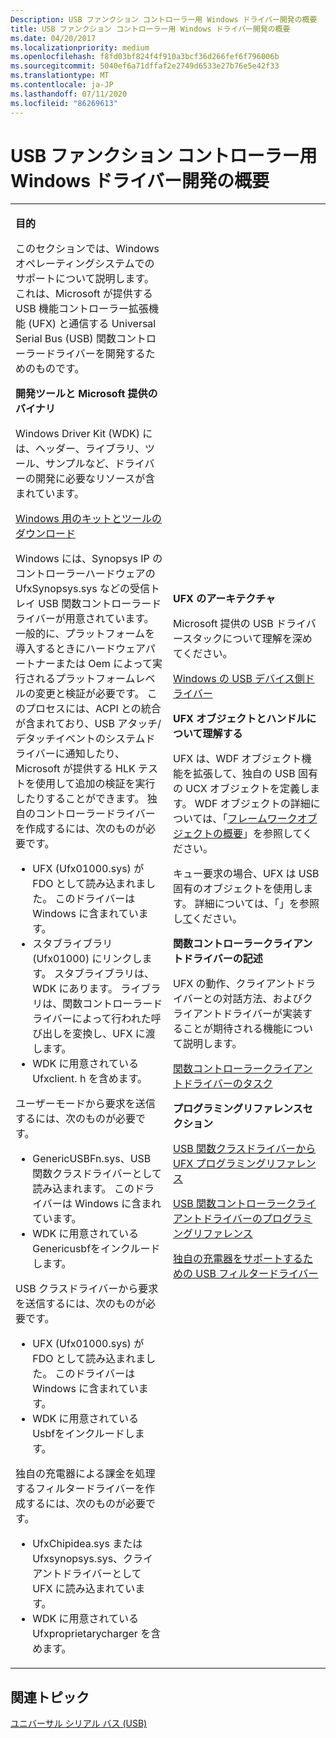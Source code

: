 ```yaml
---
Description: USB ファンクション コントローラー用 Windows ドライバー開発の概要
title: USB ファンクション コントローラー用 Windows ドライバー開発の概要
ms.date: 04/20/2017
ms.localizationpriority: medium
ms.openlocfilehash: f8fd03bf824f4f910a3bcf36d266fef6f796006b
ms.sourcegitcommit: 5040ef6a71dffaf2e2749d6533e27b76e5e42f33
ms.translationtype: MT
ms.contentlocale: ja-JP
ms.lasthandoff: 07/11/2020
ms.locfileid: "86269613"
---
```

# <a name="overview-of-developing-windows-drivers-for-usb-function-controllers"></a>USB ファンクション コントローラー用 Windows ドライバー開発の概要


<table>
<colgroup>
<col width="50%" />
<col width="50%" />
</colgroup>
<tbody>
<tr class="odd">
<td><p><strong>目的</strong></p>
<p>このセクションでは、Windows オペレーティングシステムでのサポートについて説明します。これは、Microsoft が提供する USB 機能コントローラー拡張機能 (UFX) と通信する Universal Serial Bus (USB) 関数コントローラードライバーを開発するためのものです。</p>
<p><strong>開発ツールと Microsoft 提供のバイナリ</strong></p>
<p>Windows Driver Kit (WDK) には、ヘッダー、ライブラリ、ツール、サンプルなど、ドライバーの開発に必要なリソースが含まれています。</p>
<p><a href="https://go.microsoft.com/fwlink/p/?linkid=617155" data-raw-source="[Download kits and tools for Windows](https://go.microsoft.com/fwlink/p/?linkid=617155)">Windows 用のキットとツールのダウンロード</a></p>
<p>Windows には、Synopsys IP のコントローラーハードウェアの UfxSynopsys.sys などの受信トレイ USB 関数コントローラードライバーが用意されています。 一般的に、プラットフォームを導入するときにハードウェアパートナーまたは Oem によって実行されるプラットフォームレベルの変更と検証が必要です。 このプロセスには、ACPI との統合が含まれており、USB アタッチ/デタッチイベントのシステムドライバーに通知したり、Microsoft が提供する HLK テストを使用して追加の検証を実行したりすることができます。 独自のコントローラードライバーを作成するには、次のものが必要です。</p>
<ul>
<li>UFX (Ufx01000.sys) が FDO として読み込まれました。 このドライバーは Windows に含まれています。</li>
<li>スタブライブラリ (Ufx01000) にリンクします。 スタブライブラリは、WDK にあります。 ライブラリは、関数コントローラードライバーによって行われた呼び出しを変換し、UFX に渡します。</li>
<li>WDK に用意されている Ufxclient. h を含めます。</li>
</ul>
<p>ユーザーモードから要求を送信するには、次のものが必要です。</p>
<ul>
<li>GenericUSBFn.sys、USB 関数クラスドライバーとして読み込まれます。 このドライバーは Windows に含まれています。</li>
<li>WDK に用意されている Genericusbfをインクルードします。</li>
</ul>
<p>USB クラスドライバーから要求を送信するには、次のものが必要です。</p>
<ul>
<li>UFX (Ufx01000.sys) が FDO として読み込まれました。 このドライバーは Windows に含まれています。</li>
<li>WDK に用意されている Usbfをインクルードします。</li>
</ul>
独自の充電器による課金を処理するフィルタードライバーを作成するには、次のものが必要です。
<ul>
<li>UfxChipidea.sys または Ufxsynopsys.sys、クライアントドライバーとして UFX に読み込まれています。</li>
<li>WDK に用意されている Ufxproprietarycharger を含めます。</li>
</ul></td>
<td><p><strong>UFX のアーキテクチャ</strong></p>
<p>Microsoft 提供の USB ドライバースタックについて理解を深めてください。</p>
<a href="usb-device-side-drivers-in-windows.md" data-raw-source="[USB device-side drivers in Windows](usb-device-side-drivers-in-windows.md)">Windows の USB デバイス側ドライバー</a>
<p><strong>UFX オブジェクトとハンドルについて理解する</strong></p>
<p>UFX は、WDF オブジェクト機能を拡張して、独自の USB 固有の UCX オブジェクトを定義します。 WDF オブジェクトの詳細については、「<a href="https://docs.microsoft.com/windows-hardware/drivers/wdf/introduction-to-framework-objects" data-raw-source="[Introduction to Framework Objects](https://docs.microsoft.com/windows-hardware/drivers/wdf/introduction-to-framework-objects)">フレームワークオブジェクトの概要</a>」を参照してください。</p>
<p>キュー要求の場合、UFX は USB 固有のオブジェクトを使用します。 詳細については、「」を参照し<a href="ufx-objects-and-handles-used-by-a-usb-function-controller.md" data-raw-source="[UFX objects and handles used by a USB function client driver](ufx-objects-and-handles-used-by-a-usb-function-controller.md)">て</a>ください。</p>
<p><strong>関数コントローラークライアントドライバーの記述</strong></p>
<p>UFX の動作、クライアントドライバーとの対話方法、およびクライアントドライバーが実装することが期待される機能について説明します。</p>
<p><a href="function-client-driver.md" data-raw-source="[Tasks for a function controller client driver](function-client-driver.md)">関数コントローラークライアントドライバーのタスク</a></p>
<p><strong>プログラミングリファレンスセクション</strong></p>
<p><a href="https://docs.microsoft.com/windows-hardware/drivers/ddi/_usbref/#function-class-driver-reference" data-raw-source="[USB function class driver to UFX programming reference](https://docs.microsoft.com/windows-hardware/drivers/ddi/_usbref/#function-class-driver-reference)">USB 関数クラスドライバーから UFX プログラミングリファレンス</a></p>
<p><a href="https://docs.microsoft.com/windows-hardware/drivers/ddi/_usbref/#usb-function-controller-client-driver-reference" data-raw-source="[USB function controller client driver programming reference](https://docs.microsoft.com/windows-hardware/drivers/ddi/_usbref/#usb-function-controller-client-driver-reference)">USB 関数コントローラークライアントドライバーのプログラミングリファレンス</a></p>
<p><a href="https://docs.microsoft.com/windows-hardware/drivers/ddi/_usbref/#filter-driver-for-supporting-usb-chargers" data-raw-source="[USB filter driver for supporting proprietary chargers](https://docs.microsoft.com/windows-hardware/drivers/ddi/_usbref/#filter-driver-for-supporting-usb-chargers)">独自の充電器をサポートするための USB フィルタードライバー</a></p></td>
</tr>
</tbody>
</table>

 

## <a name="related-topics"></a>関連トピック
[ユニバーサル シリアル バス (USB)](https://docs.microsoft.com/windows-hardware/drivers/)  



